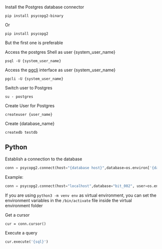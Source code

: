 Install the Postgres database connector
```
pip install psycopg2-binary
```
Or
```
pip install psycopg2
```
But the first one is preferable

Access the postgres Shell as user {system_user_name}
```
psql -U {system_user_name}
```

Access the [pgcli](https://www.pgcli.com/docs) interface as user {system_user_name}
```
pgcli -U {system_user_name}
```

Switch user to Postgres
```
su - postgres
```

Create User for Postgres
```
createuser {user_name}
```

Create {database_name}
```
createdb testdb
```

## Python
Establish a connection to the database
```py
conn = psycopg2.connect(host="{database host}",database=os.environ['{database_name_environment_variable}'], user=os.environ['{database_user_name_environment_variable}''], password=os.environ[{database_password}])
```
Example:
```py
conn = psycopg2.connect(host="localhost",database="bit_002", user=os.environ["POSTGRES_UN"], password=os.environ['POSTGRES_PW'])
```
If you are using ```python3 -m venv env``` as virtual environment, you can set the environment variables in the ```/bin/activate``` file inside the virtual environment folder

Get a cursor
```
cur = conn.cursor()
```

Execute a query
```py
cur.execute('{sql}')
```
